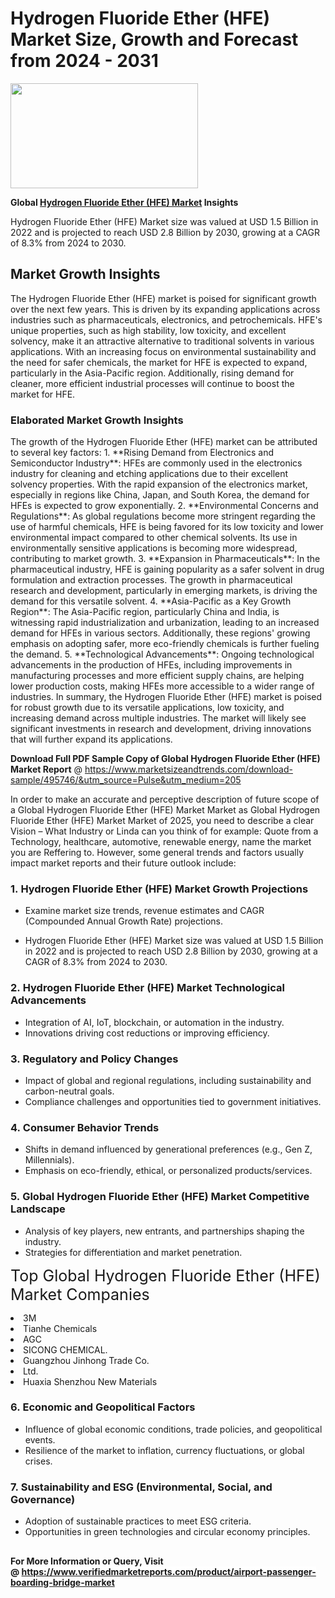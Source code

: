 <H1>Hydrogen Fluoride Ether (HFE) Market Size, Growth and Forecast from 2024 - 2031</H1><img class="aligncenter size-medium wp-image-584254" src="https://thirdeyenews.in/wp-content/uploads/2024/09/Global-Market-Research-300x168.jpeg" alt="" width="300" height="168" /><p><strong>Global&nbsp;<a href="https://www.marketsizeandtrends.com/download-sample/495746/&amp;utm_source=Pulse&amp;utm_medium=205">Hydrogen Fluoride Ether (HFE) Market</a> Insights</strong></p><p>Hydrogen Fluoride Ether (HFE) Market size was valued at USD 1.5 Billion in 2022 and is projected to reach USD 2.8 Billion by 2030, growing at a CAGR of 8.3% from 2024 to 2030.</p><p><h2>Market Growth Insights</h2> The Hydrogen Fluoride Ether (HFE) market is poised for significant growth over the next few years. This is driven by its expanding applications across industries such as pharmaceuticals, electronics, and petrochemicals. HFE's unique properties, such as high stability, low toxicity, and excellent solvency, make it an attractive alternative to traditional solvents in various applications. With an increasing focus on environmental sustainability and the need for safer chemicals, the market for HFE is expected to expand, particularly in the Asia-Pacific region. Additionally, rising demand for cleaner, more efficient industrial processes will continue to boost the market for HFE. <h3>Elaborated Market Growth Insights</h3> The growth of the Hydrogen Fluoride Ether (HFE) market can be attributed to several key factors: 1. **Rising Demand from Electronics and Semiconductor Industry**: HFEs are commonly used in the electronics industry for cleaning and etching applications due to their excellent solvency properties. With the rapid expansion of the electronics market, especially in regions like China, Japan, and South Korea, the demand for HFEs is expected to grow exponentially. 2. **Environmental Concerns and Regulations**: As global regulations become more stringent regarding the use of harmful chemicals, HFE is being favored for its low toxicity and lower environmental impact compared to other chemical solvents. Its use in environmentally sensitive applications is becoming more widespread, contributing to market growth. 3. **Expansion in Pharmaceuticals**: In the pharmaceutical industry, HFE is gaining popularity as a safer solvent in drug formulation and extraction processes. The growth in pharmaceutical research and development, particularly in emerging markets, is driving the demand for this versatile solvent. 4. **Asia-Pacific as a Key Growth Region**: The Asia-Pacific region, particularly China and India, is witnessing rapid industrialization and urbanization, leading to an increased demand for HFEs in various sectors. Additionally, these regions' growing emphasis on adopting safer, more eco-friendly chemicals is further fueling the demand. 5. **Technological Advancements**: Ongoing technological advancements in the production of HFEs, including improvements in manufacturing processes and more efficient supply chains, are helping lower production costs, making HFEs more accessible to a wider range of industries. In summary, the Hydrogen Fluoride Ether (HFE) market is poised for robust growth due to its versatile applications, low toxicity, and increasing demand across multiple industries. The market will likely see significant investments in research and development, driving innovations that will further expand its applications. </p><p><span class=""><strong>Download Full PDF Sample Copy of Global Hydrogen Fluoride Ether (HFE) Market Report</strong> @ <a href="https://www.marketsizeandtrends.com/download-sample/495746/&amp;utm_source=Pulse&amp;utm_medium=205" target="_blank">https://www.marketsizeandtrends.com/download-sample/495746/&amp;utm_source=Pulse&amp;utm_medium=205</a></span></p><p>In order to make an accurate and perceptive description of future scope of a Global&nbsp;Hydrogen Fluoride Ether (HFE) Market Market as Global&nbsp;Hydrogen Fluoride Ether (HFE) Market Market of 2025, you need to describe a clear Vision &ndash; What Industry or Linda can you think of for example: Quote from a Technology, healthcare, automotive, renewable energy, name the market you are Reffering to. However, some general trends and factors usually impact market reports and their future outlook include:</p><h3>1.&nbsp;<strong>Hydrogen Fluoride Ether (HFE) Market Growth Projections</strong></h3><ul><li>Examine market size trends, revenue estimates and CAGR (Compounded Annual Growth Rate) projections.</li><li><p>Hydrogen Fluoride Ether (HFE) Market size was valued at USD 1.5 Billion in 2022 and is projected to reach USD 2.8 Billion by 2030, growing at a CAGR of 8.3% from 2024 to 2030.</p></li></ul><h3>2.&nbsp;<strong>Hydrogen Fluoride Ether (HFE) Market Technological Advancements</strong></h3><ul><li>Integration of AI, IoT, blockchain, or automation in the industry.</li><li>Innovations driving cost reductions or improving efficiency.</li></ul><h3>3.&nbsp;<strong>Regulatory and Policy Changes</strong></h3><ul><li>Impact of global and regional regulations, including sustainability and carbon-neutral goals.</li><li>Compliance challenges and opportunities tied to government initiatives.</li></ul><h3>4.&nbsp;<strong>Consumer Behavior Trends</strong></h3><ul><li>Shifts in demand influenced by generational preferences (e.g., Gen Z, Millennials).</li><li>Emphasis on eco-friendly, ethical, or personalized products/services.</li></ul><h3>5.&nbsp;<strong>Global Hydrogen Fluoride Ether (HFE) Market Competitive Landscape</strong></h3><ul><li>Analysis of key players, new entrants, and partnerships shaping the industry.</li><li>Strategies for differentiation and market penetration.</li></ul><p data-pm-slice="1 1 []"><span style="color: inherit; font-family: inherit; font-size: 25px;">Top Global Hydrogen Fluoride Ether (HFE) Market Companies</span></p><div class="" data-test-id=""><p><li>3M</li><li> Tianhe Chemicals</li><li> AGC</li><li> SICONG CHEMICAL.</li><li> Guangzhou Jinhong Trade Co.</li><li>Ltd.</li><li> Huaxia Shenzhou New Materials</li></p></div><h3>6.&nbsp;<strong>Economic and Geopolitical Factors</strong></h3><ul><li>Influence of global economic conditions, trade policies, and geopolitical events.</li><li>Resilience of the market to inflation, currency fluctuations, or global crises.</li></ul><h3>7.&nbsp;<strong>Sustainability and ESG (Environmental, Social, and Governance)</strong></h3><ul><li>Adoption of sustainable practices to meet ESG criteria.</li><li>Opportunities in green technologies and circular economy principles.</li></ul><h2><strong style="font-size: 14px;">For More Information or Query, Visit @&nbsp;</strong><a style="background-color: #ffffff; font-size: 14px;" href="https://www.marketsizeandtrends.com/report/hydrogen-fluoride-ether-hfe-market/" target="_blank">https://www.verifiedmarketreports.com/product/airport-passenger-boarding-bridge-market</a></h2>
